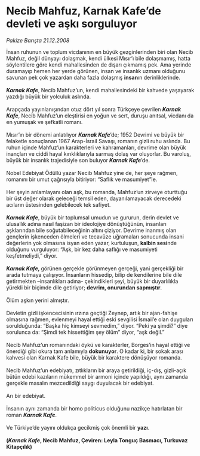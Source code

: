 # Necib Mahfuz, Karnak Kafe’de devleti ve aşkı sorguluyor

*Pakize Barışta 21.12.2008*

<div class="taraf_structure_2col_1zq">
<div class="margen_n">



 <p>İnsan ruhunun ve toplum vicdanının en büyük gezginlerinden biri olan Necib Mahfuz, değil dünyayı dolaşmak, kendi ülkesi Mısır’ı bile dolaşmamış, hatta söylentilere göre kendi mahallesinden de dışarı çıkmamış pek. Ama yerinde duramayıp hemen her yerde görünen, insan ve insanlık uzmanı olduğunu savunan pek çok yazardan daha fazla dolaşmış <b>insan</b>ın derinliklerinde.<b><i> <br/><br/>Karnak Kafe</i></b>, Necib Mahfuz’un, kendi mahallesindeki bir kahvede yaşayarak yazdığı büyük bir yolculuk aslında. <br/><br/>Arapçada yayınlanışından otuz dört yıl sonra Türkçeye çevrilen <b><i>Karnak Kafe</i></b>, Necib Mahfuz’un eleştirisi en yoğun ve sert, duruşu anıtsal, vicdanı da en yumuşak ve şefkatli romanı. <br/><br/>Mısır’ın bir dönemi anlatılıyor <b><i>Karnak Kafe</i></b>’de; 1952 Devrimi ve büyük bir felaketle sonuçlanan 1967 Arap-İsrail Savaşı, romanın gizli ruhu aslında. Bu ruhun içinde Mahfuz’un karakterleri ve kahramanları, devrime olan büyük inançları ve ciddi hayal kırıklıklarıyla sarmaş dolaş var oluyorlar. Bu varoluş, büyük bir insanlık trajedisiyle son buluyor<b><i> Karnak Kafe</i></b>’de. <br/><br/>Nobel Edebiyat Ödüllü yazar Necib Mahfuz yine de, her şeye rağmen, romanını bir umut çağrısıyla bitiriyor: “Saflık ve masumiyet”le. <br/><br/>Her şeyin anlamlayanı olan aşk, bu romanda, Mahfuz’un zirveye oturttuğu bir üst değer olarak geleceği temsil eden, dayanılamayacak derecedeki acıların üstesinden gelebilecek tek safiyet.<b><i> <br/><br/>Karnak Kafe</i></b>, büyük bir toplumsal umudun ve gururun, derin devlet ve ulusallık adına nasıl faşizan bir ideolojiye dönüştüğünün, insanları aşklarından bile soğutabileceğinin altını çiziyor. Devrime inanmış olan gençlerin işkenceden ölmeleri ve tecavüze uğramaları sonucunda insani değerlerin yok olmasına isyan eden yazar, kurtuluşun, <b>kalbin sesi</b>nde olduğunu vurguluyor: “Aşk, bir kez daha saflığı ve masumiyeti keşfetmeliydi,” diyor.<b><i> <br/><br/>Karnak Kafe, </i></b>görünen gerçekle görünmeyen gerçeği, yani gerçekliği bir arada tutmaya çalışıyor. İnsanların hissedip, bilip de kendilerine bile dile getirmekten –insanlıkları adına- çekindikleri şeyi, büyük bir duyarlılıkla yürekli bir biçimde dile getiriyor; <b>devrim, onurundan sapmıştır</b>. <br/><br/>Ölüm aşkın yerini almıştır. <br/><br/>Devletin gizli işkencecisinin ırzına geçtiği Zeynep, artık bir ajan-fahişe olmasına rağmen, evlenmeyi hayal ettiği eski sevgilisi İsmail’e olan duyguları sorulduğunda: “Başka hiç kimseyi sevmedim,” diyor. “Peki ya şimdi?” diye sorulunca da: “Şimdi tek hissettiğim şey ölüm” diyor, “aşk değil.” <br/><br/>Necib Mahfuz’un romanındaki öykü ve karakterler, Borges’in hayal ettiği ve önerdiği gibi okura tam anlamıyla<b> dokunuyor</b>. O kadar ki, bir sokak arası kahvesi olan Karnak Kafe bile, büyük bir karaktere dönüşüyor romanda. <br/><br/>Necib Mahfuz’un edebiyatı, zıtlıkların bir araya getirildiği, iç-dış, gizli-açık bütün edebi kazıların mükemmel bir armoni içinde yapıldığı, aynı zamanda gerçekle masalın mezcedildiği saygı duyulacak bir edebiyat. <br/><br/>Arı bir edebiyat. <br/><br/>İnsanın aynı zamanda bir homo politicus olduğunu nazikçe hatırlatan bir roman <b><i>Karnak Kafe</i></b>. <br/><br/>Ve Türkiye’de yayını oldukça gecikmiş çok önemli bir <b>yazı</b>.<b> <br/><br/>(<i>Karnak Kafe</i>, Necib Mahfuz, Çeviren: Leyla Tonguç Basmacı, Turkuvaz Kitapçılık)</b></p>

<br/>


<div id="taraf_not">
</div>

</div>


</div>

